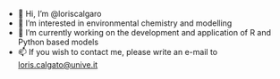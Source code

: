 - 👋 Hi, I’m @loriscalgaro
- 👀 I’m interested in environmental chemistry and modelling
- 🌱 I’m currently working on the development and application of R and Python based models
- 📫 If you wish to contact me, please write an e-mail to loris.calgato@unive.it

<!---
loriscalgaro/loriscalgaro is a ✨ special ✨ repository because its `README.md` (this file) appears on your GitHub profile.
You can click the Preview link to take a look at your changes.
--->
